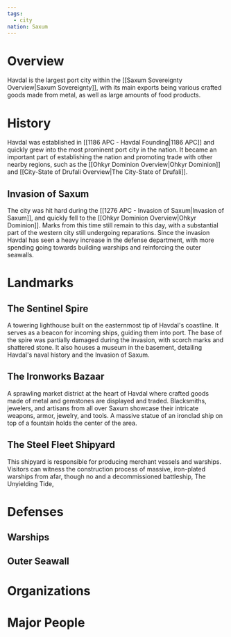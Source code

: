 ```yaml
---
tags:
  - city
nation: Saxum
---
```

# Overview
Havdal is the largest port city within the [[Saxum Sovereignty Overview|Saxum Sovereignty]], with its main exports being various crafted goods made from metal, as well as large amounts of food products.
# History
Havdal was established in [[1186 APC - Havdal Founding|1186 APC]] and quickly grew into the most prominent port city in the nation. It became an important part of establishing the nation and promoting trade with other nearby regions, such as the [[Ohkyr Dominion Overview|Ohkyr Dominion]] and [[City-State of Drufali Overview|The City-State of Drufali]].
## Invasion of Saxum
The city was hit hard during the [[1276 APC - Invasion of Saxum|Invasion of Saxum]], and quickly fell to the [[Ohkyr Dominion Overview|Ohkyr Dominion]]. Marks from this time still remain to this day, with a substantial part of the western city still undergoing reparations. Since the invasion Havdal has seen a heavy increase in the defense department, with more spending going towards building warships and reinforcing the outer seawalls.
# Landmarks
## The Sentinel Spire
A towering lighthouse built on the easternmost tip of Havdal's coastline. It serves as a beacon for incoming ships, guiding them into port. The base of the spire was partially damaged during the invasion, with scorch marks and shattered stone. It also houses a museum in the basement, detailing Havdal's naval history and the Invasion of Saxum.
## The Ironworks Bazaar
A sprawling market district at the heart of Havdal where crafted goods made of metal and gemstones are displayed and traded. Blacksmiths, jewelers, and artisans from all over Saxum showcase their intricate weapons, armor, jewelry, and tools. A massive statue of an ironclad ship on top of a fountain holds the center of the area.
## The Steel Fleet Shipyard
This shipyard is responsible for producing merchant vessels and warships. Visitors can witness the construction process of massive, iron-plated warships from afar, though no  and a decommissioned battleship, The Unyielding Tide, 
# Defenses
## Warships
## Outer Seawall
# Organizations

# Major People
